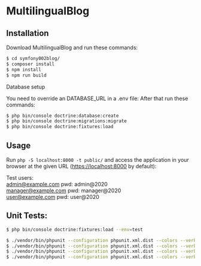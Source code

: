 MultilingualBlog
========================

Installation
------------

Download MultilingualBlog and run these commands:

```bash
$ cd symfony002blog/
$ composer install
$ npm install
$ npm run build
```

Database setup

You need to override an DATABASE_URL in a .env file:
After that run these commands:

```bash
$ php bin/console doctrine:database:create
$ php bin/console doctrine:migrations:migrate
$ php bin/console doctrine:fixtures:load
```

Usage
-----

Run `php -S localhost:8000 -t public/` and access the application in your
browser at the given URL (<https://localhost:8000> by default):

Test users:  
admin@example.com  pwd: admin@2020  
manager@example.com  pwd: manager@2020  
user@example.com  pwd: user@2020  

Unit Tests:
-----

```bash
$ php bin/console doctrine:fixtures:load --env=test

$ ./vendor/bin/phpunit --configuration phpunit.xml.dist --colors --verbose --testdox
$ ./vendor/bin/phpunit --configuration phpunit.xml.dist --colors --verbose App\Tests\AccumCollection\AbstractAccumCollection tests/AccumCollection/AbstractAccumCollectionTest.php
$ ./vendor/bin/phpunit --configuration phpunit.xml.dist --colors --verbose App\Tests\Document\InvoiceDocument tests/Document/InvoiceDocumentTest.php
$ ./vendor/bin/phpunit --configuration phpunit.xml.dist --colors --verbose  --testdox App\Tests\Document\OrderDocument tests/Document/OrderDocumentTest.php
```